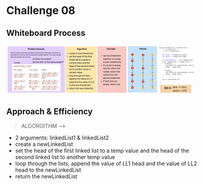 # Challenge 08

## Whiteboard Process

![code-challenge-08-whiteboard](code-challenge-08-whiteboard.png)

## Approach & Efficiency

> ALGOROITHM -->

- 2 arguments: linkedList1 & linkedList2
- create a newLinkedList
- set the head of the first linked list to a temp value and the head of the second linked list to another temp value
- loop through the lists, append the value of LL1 head and the value of LL2 head to the newLinkedList
- return the newLinkedList
